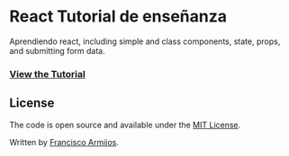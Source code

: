 # React Tutorial de enseñanza

Aprendiendo react, including simple and class components, state, props, and submitting form data.

### [View the Tutorial](https://www.busineg.com)

## License

The code is open source and available under the [MIT License](LICENSE).

Written by [Francisco Armijos](https://www.busineg.com).